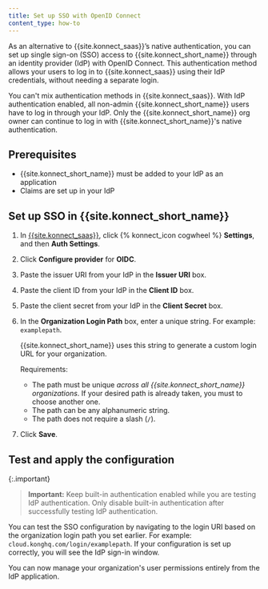 ```yaml
---
title: Set up SSO with OpenID Connect
content_type: how-to
---
```


As an alternative to {{site.konnect_saas}}’s native authentication, you can set
up single sign-on (SSO) access to {{site.konnect_short_name}} through
an identity provider (IdP) with
OpenID Connect.
This authentication method allows your users to log in to {{site.konnect_saas}}
using their IdP credentials, without needing a separate login.

You can't mix authentication methods in {{site.konnect_saas}}. With IdP
authentication enabled, all non-admin {{site.konnect_short_name}} users have to
log in through your IdP. Only the {{site.konnect_short_name}} org
owner can continue to log in with {{site.konnect_short_name}}'s native
authentication.

## Prerequisites

* {{site.konnect_short_name}} must be added to your IdP as an application
* Claims are set up in your IdP

## Set up SSO in {{site.konnect_short_name}}

1. In [{{site.konnect_saas}}](https://cloud.konghq.com), click {% konnect_icon cogwheel %}
**Settings**, and then **Auth Settings**.

1. Click **Configure provider** for **OIDC**.

1. Paste the issuer URI from your IdP in the **Issuer URI** box. 

1. Paste the client ID from your IdP in the **Client ID** box.

1. Paste the client secret from your IdP in the **Client Secret** box.

1. In the **Organization Login Path** box, enter a unique string. For example: `examplepath`.

    {{site.konnect_short_name}} uses this string to generate a custom login
    URL for your organization.

    Requirements:
    * The path must be unique *across all {{site.konnect_short_name}} organizations*.
    If your desired path is already taken, you must to choose another one.
    * The path can be any alphanumeric string.
    * The path does not require a slash (`/`).

1. Click **Save**.

## Test and apply the configuration

{:.important}
> **Important:** Keep built-in authentication enabled while you are testing IdP authentication. Only disable built-in authentication after successfully testing IdP authentication.

You can test the SSO configuration by navigating to the login URI based on the organization login path you set earlier. For example: `cloud.konghq.com/login/examplepath`. If your configuration is set up correctly, you will see the IdP sign-in window.

You can now manage your organization's user permissions entirely from the IdP
application.